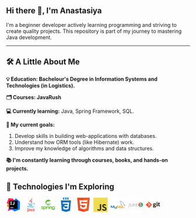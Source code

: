 ## Hi there 👋, I'm Anastasiya

I'm a beginner developer actively learning programming and striving to create quality projects. This repository is part of my journey to mastering Java development.

---
## 🛠 A Little About Me
**💡 Education: Bachelour's Degree in Information Systems and Technologies (in Logistics).**

**🗂️ Courses: JavaRush**

**💻 Currently learning:** Java, Spring Framework, SQL.

**🌱 My current goals:**
1. Develop skills in building web-applications with databases.
2. Understand how ORM tools (like Hibernate) work.
3. Improve my knowledge of algorithms and data structures.

**📚 I'm constantly learning through courses, books, and hands-on projects.**
## 🔧 Technologies I'm Exploring
<div>
  <img src="https://github.com/devicons/devicon/blob/master/icons/intellij/intellij-original.svg" title="Inteliji" width="40" height="40"/>&nbsp;
  <img src="https://github.com/devicons/devicon/blob/master/icons/java/java-original-wordmark.svg" title="Java" alt="Java" width="40" height="40"/>&nbsp;
  <img src="https://github.com/devicons/devicon/blob/master/icons/spring/spring-original-wordmark.svg" title="Spring" alt="Spring" width="40" height="40"/>&nbsp;
  <img src="https://github.com/devicons/devicon/blob/master/icons/css3/css3-plain-wordmark.svg"  title="CSS3" alt="CSS" width="40" height="40"/>&nbsp;
  <img src="https://github.com/devicons/devicon/blob/master/icons/html5/html5-original.svg" title="HTML5" alt="HTML" width="40" height="40"/>&nbsp;
  <img src="https://github.com/devicons/devicon/blob/master/icons/javascript/javascript-original.svg" title="JavaScript" alt="JavaScript" width="40" height="40"/>&nbsp;
  <img src="https://github.com/devicons/devicon/blob/master/icons/mysql/mysql-original-wordmark.svg" title="MySQL"  alt="MySQL" width="40" height="40"/>&nbsp;
   <img src="https://github.com/devicons/devicon/blob/master/icons/junit/junit-original-wordmark.svg" title="MySQL"  alt="MySQL" width="40" height="40"/>&nbsp;
  <img src="https://github.com/devicons/devicon/blob/master/icons/git/git-original-wordmark.svg" title="Git" **alt="Git" width="40" height="40"/>
</div>


